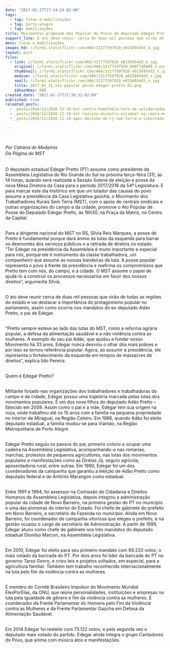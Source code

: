 ```yaml
---
date: "2017-01-27T17:24:24-02:00"
tags:
  - tag: lutas-e-mobilizações
  - tag: porto-alegre
  - tag: mobilizações
title: Movimentos promovem Ato Popular de Posse do deputado Edegar Pretto
support_line: O ato deve reunir cerca de duas mil pessoas que virão de todas as regiões do estado e vai destacar a importância do protagonismo popular no parlamento
menu: lutas e mobilizações
images_hd: //farm1.staticflickr.com/466/32177597920_e0156954d3_b.jpg
layout: post
files:
  - link: //farm1.staticflickr.com/466/32177597920_e0156954d3_b.jpg
    original: //farm1.staticflickr.com/466/32177597920_968f7d0409_o.png
    thumbnail: //farm1.staticflickr.com/466/32177597920_e0156954d3_t.jpg
    medium: //farm1.staticflickr.com/466/32177597920_e0156954d3_z.jpg
    small: //farm1.staticflickr.com/466/32177597920_e0156954d3_n.jpg
    title: 2017_01_31_ato popular posse edegar pretto-01.png
    $$hashKey: 0AB
created_date: "2017-01-27T17:38:31-02:00"
published: true
releated_posts:
  - _posts/2016/12/2016-12-16-mst-contra-homofobia-nota-de-solidariedade-ao-deputado-jean-wyllys.md
  - _posts/2016/12/2016-12-16-mst-realiza-encontro-estadual-no-ceara.md
  - _posts/2016/12/2016-12-19-apos-decisao-do-tj-sem-terra-e-libertado-em-sao-paulo.md

---
```

<p>&nbsp;</p>

<p><em>Por Catiana de Medeiros<br />
Da P&aacute;gina do MST</em><em style="box-sizing: inherit; color: rgb(85, 85, 85); font-family: &quot;Exo 2&quot;, Helvetica, Arial, sans-serif; font-size: 17.6px;">&nbsp;</em></p>

<p><br />
O deputado estadual Edegar Pretto (PT) assume como presidente da Assembleia Legislativa do Rio Grande do Sul na pr&oacute;xima ter&ccedil;a-feira (31), &agrave;s 14 horas, quando ser&aacute; realizada a Sess&atilde;o Solene de elei&ccedil;&atilde;o e posse da nova Mesa Diretora da Casa para o per&iacute;odo 2017/2018 da 54&ordf; Legislatura. E para marcar este dia hist&oacute;rico em que um lutador das causas do povo assume a presid&ecirc;ncia da Casa Legislativa ga&uacute;cha, o Movimento dos Trabalhadores Rurais Sem Terra (MST), com o apoio de centrais sindicais e outras organiza&ccedil;&otilde;es do campo e da cidade, promove o Ato Popular de Posse do Deputado Edegar Pretto, &agrave;s 16h30, na Pra&ccedil;a da Matriz, no Centro da Capital.</p>

<p><br />
Para a dirigente nacional do MST no RS, S&iacute;lvia Reis Marques, a posse de Pretto &eacute; fundamental porque dar&aacute; &acirc;nimo &agrave;s lutas da esquerda para barrar os desmontes dos servi&ccedil;os p&uacute;blicos e a retirada de direitos no estado.<br />
&ldquo;Ter Edegar na presid&ecirc;ncia da Assembleia &eacute; muito importante e especial para n&oacute;s, porque ele &eacute; instrumento da classe trabalhadora, um companheiro que assume as nossas bandeiras de luta. A posse popular representa o povo &agrave; frente da presid&ecirc;ncia e reafirma os compromissos que Pretto tem com n&oacute;s, do campo, e a cidade. O MST assume o papel de ajud&aacute;-lo a construir os processos necess&aacute;rios em favor dos nossos direitos&rdquo;, argumenta S&iacute;lvia.</p>

<p><br />
O ato deve reunir cerca de duas&nbsp;mil pessoas que vir&atilde;o de todas as regi&otilde;es do estado e vai destacar a import&acirc;ncia do protagonismo popular no parlamento, assim como ocorria nos mandatos do ex-deputado Ad&atilde;o Pretto, o pai de Edegar.</p>

<p><br />
&ldquo;Pretto sempre esteve ao lado das lutas do MST, como a reforma agr&aacute;ria popular, a defesa da alimenta&ccedil;&atilde;o saud&aacute;vel e a n&atilde;o viol&ecirc;ncia contra as mulheres. A exemplo do seu pai Ad&atilde;o, que ajudou a fundar nosso Movimento h&aacute; 33 anos, Edegar nunca desviou o olhar dos mais pobres e por isso se tornou refer&ecirc;ncia popular. Agora, ao assumir a presid&ecirc;ncia, ele representa o fortalecimento da esquerda em tempos de massacres de direitos&rdquo;, explica Ildo Pereira.</p>

<p><br />
Quem &eacute; Edegar Pretto?</p>

<p><br />
Militante forjado nas organiza&ccedil;&otilde;es dos trabalhadores e trabalhadoras do campo e da cidade, Edegar possui uma trajet&oacute;ria marcada pelas lutas dos movimentos populares. &Eacute; um dos nove filhos do deputado Ad&atilde;o Pretto &ndash; falecido em 2009. Assim como o pai e a m&atilde;e, Edegar tem sua origem na ro&ccedil;a, onde trabalhou at&eacute; os 15 anos com a fam&iacute;lia na pequena propriedade no interior de Miragua&iacute;, na Regi&atilde;o Celeiro. Em 1986, quando Ad&atilde;o foi eleito deputado estadual, a fam&iacute;lia mudou-se para Viam&atilde;o, na Regi&atilde;o Metropolitana de Porto Alegre.</p>

<p><br />
Edegar Pretto seguiu os passos do pai, primeiro colono a ocupar uma cadeira na Assembleia Legislativa, acompanhando-o nas romarias, marchas, protestos de pequenos agricultores, nas lutas dos movimentos populares e manifesta&ccedil;&otilde;es como as Diretas J&aacute;, seguro agr&iacute;cola, aposentadoria rural, entre outras. Em 1990, Edegar foi um dos coordenadores da campanha que garantiu a elei&ccedil;&atilde;o de Ad&atilde;o Pretto como deputado federal e de Ant&ocirc;nio Marangon como estadual.</p>

<p><br />
Entre 1991 e 1994, foi assessor na Comiss&atilde;o de Cidadania e Direitos Humanos da Assembleia Legislativa, depois integrou a administra&ccedil;&atilde;o popular da cidade de Novo Barreiro, na primeira gest&atilde;o do PT no munic&iacute;pio e uma das pioneiras do interior do Estado. Foi chefe de gabinete do prefeito em Novo Barreiro, e secret&aacute;rio da Fazenda no munic&iacute;pio. Ainda em Novo Barreiro, foi coordenador de campanha vitoriosa que elegeu o prefeito, e na gest&atilde;o ocupou o cargo de secret&aacute;rio de Administra&ccedil;&atilde;o. A partir de 1999, Edegar atuou como chefe de gabinete nos tr&ecirc;s mandatos do deputado estadual Dionilso Marcon, na Assembleia Legislativa.</p>

<p><br />
Em 2010, Edegar foi eleito para seu primeiro mandato com 69.233 votos, o mais votado da bancada do PT. Por dois anos foi l&iacute;der da bancada do PT no governo Tarso Genro, e criou leis e projetos voltados, em especial, para a agricultura familiar. Tamb&eacute;m tem trabalho reconhecido internacionalmente na luta pelo fim da viol&ecirc;ncia contra as mulheres.</p>

<p><br />
&Eacute; membro do Comit&ecirc; Brasileiro Impulsor do Movimento Mundial ElesPorElas, da ONU, que re&uacute;ne personalidades, institui&ccedil;&otilde;es e empresas na luta pela igualdade de g&ecirc;nero e fim da viol&ecirc;ncia contra as mulheres. &Eacute; coordenador da Frente Parlamentar do Homens pelo Fim da Viol&ecirc;ncia contra as Mulheres e da Frente Parlamentar Ga&uacute;cha em Defesa da Alimenta&ccedil;&atilde;o Saud&aacute;vel.</p>

<p><br />
Em 2014 Edegar foi reeleito com 73.122 votos, e pela segunda vez o deputado mais votado do partido. Edegar ainda integra o grupo Cantadores do Povo, que anima com m&uacute;sica atos e manifesta&ccedil;&otilde;es.</p>
